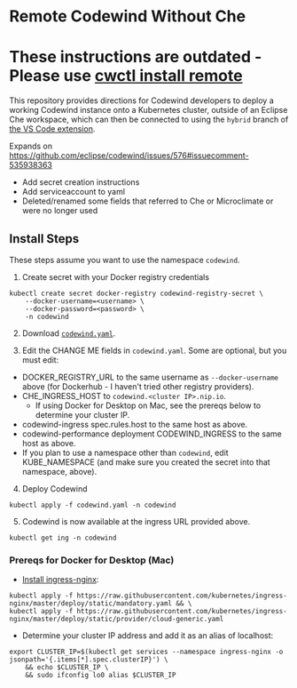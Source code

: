 # Remote Codewind Without Che

# These instructions are outdated - Please use [cwctl install remote](https://github.com/eclipse/codewind-installer/)

This repository provides directions for Codewind developers to deploy a working Codewind instance onto a Kubernetes cluster, outside of an Eclipse Che workspace, which can then be connected to using the `hybrid` branch of [the VS Code extension](https://github.com/eclipse/codewind-vscode/tree/hybrid).

Expands on https://github.com/eclipse/codewind/issues/576#issuecomment-535938363
- Add secret creation instructions
- Add serviceaccount to yaml
- Deleted/renamed some fields that referred to Che or Microclimate or were no longer used

## Install Steps

These steps assume you want to use the namespace `codewind`.

1. Create secret with your Docker registry credentials

```
kubectl create secret docker-registry codewind-registry-secret \
    --docker-username=<username> \
    --docker-password=<password> \
    -n codewind
```

2. Download [`codewind.yaml`](https://raw.githubusercontent.com/tetchel/codewind-without-che/master/codewind.yaml).

2. Edit the CHANGE ME fields in `codewind.yaml`. Some are optional, but you must edit:
- DOCKER_REGISTRY_URL to the same username as `--docker-username` above (for Dockerhub - I haven't tried other registry providers).
- CHE_INGRESS_HOST to `codewind.<cluster IP>.nip.io`.
    - If using Docker for Desktop on Mac, see the prereqs below to determine your cluster IP.
- codewind-ingress spec.rules.host to the same host as above.
- codewind-performance deployment CODEWIND_INGRESS to the same host as above.
- If you plan to use a namespace other than `codewind`, edit KUBE_NAMESPACE (and make sure you created the secret into that namespace, above).

4. Deploy Codewind

`kubectl apply -f codewind.yaml -n codewind`

5. Codewind is now available at the ingress URL provided above.

`kubectl get ing -n codewind`

### Prereqs for Docker for Desktop (Mac)
- [Install ingress-nginx](https://kubernetes.github.io/ingress-nginx/deploy/):
```
kubectl apply -f https://raw.githubusercontent.com/kubernetes/ingress-nginx/master/deploy/static/mandatory.yaml && \
kubectl apply -f https://raw.githubusercontent.com/kubernetes/ingress-nginx/master/deploy/static/provider/cloud-generic.yaml
```
- Determine your cluster IP address and add it as an alias of localhost:
```
export CLUSTER_IP=$(kubectl get services --namespace ingress-nginx -o jsonpath='{.items[*].spec.clusterIP}') \
    && echo $CLUSTER_IP \
    && sudo ifconfig lo0 alias $CLUSTER_IP
```
